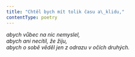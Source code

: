 ```yaml
---
title: "Chtěl bych mít tolik času a\_klidu,"
contentType: poetry
---
```


<section>

_abych vůbec na nic nemyslel,  
abych ani necítil, že žiju,  
abych o sobě věděl jen z odrazu v očích druhých._

</section>
